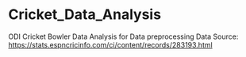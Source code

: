 # Cricket_Data_Analysis
ODI Cricket Bowler Data Analysis for Data preprocessing
Data Source: https://stats.espncricinfo.com/ci/content/records/283193.html
